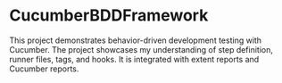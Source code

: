 # CucumberBDDFramework

This project demonstrates behavior-driven development testing with Cucumber.
The project showcases my understanding of step definition, runner files, tags, and hooks. 
It is integrated with extent reports and Cucumber reports.


